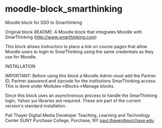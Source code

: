 moodle-block_smarthinking
=========================

Moodle block for SSO to Smarthinking

Original block README:
A Moodle block that integrates Moodle with SmarThinking (http://www.smarthinking.com)

This block allows instructors to place a link on course pages that allow Moodle users to login to SmarThinking using the same credentials as they use for Moodle.

INSTALLATION

IMPORTANT: Before using this block a Moodle Admin must add the Partner ID, Partner password and zipcode for the institutions SmarThinking access. This is done under Modules->Blocks->Manage blocks.

Since this block uses an asynchronous process to handle the SmarThinking login, Yahoo yui libraries are required. These are part of the current version's standard installation.

Pall Thayer
Digital Media Developer
Teaching, Learning and Technology Center
SUNY Purchase College, Purchase, NY
paul.thayer@purchase.edu
